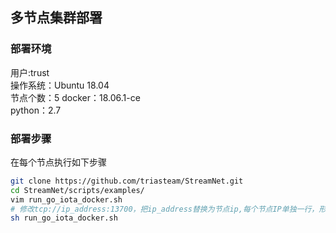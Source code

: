 ## 多节点集群部署 

### 部署环境 
用户:trust  
操作系统：Ubuntu 18.04  
节点个数：5 
docker：18.06.1-ce  
python：2.7  

### 部署步骤

在每个节点执行如下步骤

```bash
git clone https://github.com/triasteam/StreamNet.git
cd StreamNet/scripts/examples/
vim run_go_iota_docker.sh 
# 修改tcp://ip_address:13700，把ip_address替换为节点ip,每个节点IP单独一行，形成多行，然后保存.
sh run_go_iota_docker.sh
```  
